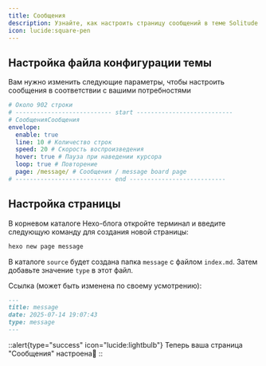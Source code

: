 ```yaml
---
title: Сообщения
description: Узнайте, как настроить страницу сообщений в теме Solitude.
icon: lucide:square-pen
---
```



## Настройка файла конфигурации темы
Вам нужно изменить следующие параметры, чтобы настроить сообщения в соответствии с вашими потребностями

```yml [_config.solitude.yml]
# Около 902 строки
# --------------------------- start ---------------------------
# СообщенияСообщения
envelope:
  enable: true
  line: 10 # Количество строк
  speed: 20 # Скорость воспроизведения
  hover: true # Пауза при наведении курсора
  loop: true # Повторение
  page: /message/ # Сообщения / message board page
# --------------------------- end ---------------------------
```

## Настройка страницы
В корневом каталоге Hexo-блога откройте терминал и введите следующую команду для создания новой страницы:

```bash
hexo new page message
```

В каталоге `source` будет создана папка `message` с файлом `index.md`.
Затем добавьте значение `type` в этот файл.

Ссылка (может быть изменена по своему усмотрению):
```md [index.md]
---
title: message
date: 2025-07-14 19:07:43
type: message
---
```

::alert{type="success" icon="lucide:lightbulb"}
  Теперь ваша страница "Сообщения" настроена🎉
::